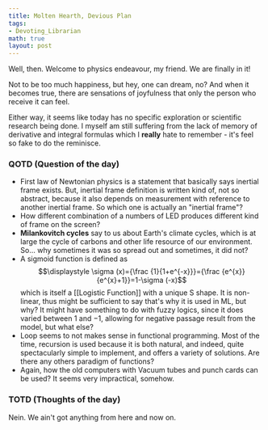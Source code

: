 ```yaml
---
title: Molten Hearth, Devious Plan
tags:
- Devoting_Librarian
math: true
layout: post
---
```

Well, then. Welcome to physics endeavour, my friend. We are finally in it!

Not to be too much happiness, but hey, one can dream, no? And when it becomes true, there are sensations of joyfulness that only the person who receive it can feel. 

Either way, it seems like today has no specific exploration or scientific research being done. I myself am still suffering from the lack of memory of derivative and integral formulas which I **really** hate to remember - it's feel so fake to do the reminisce.

### QOTD (Question of the day)

- First law of Newtonian physics is a statement that basically says inertial frame exists. But, inertial frame definition is written kind of, not so abstract, because it also depends on measurement with reference to another inertial frame. So which one is actually an "inertial frame"? 
- How different combination of a numbers of LED produces different kind of frame on the screen? 
- **Milankovitch cycles** say to us about Earth's climate cycles, which is at large the cycle of carbons and other life resource of our environment. So... why sometimes it was so spread out and sometimes, it did not?
- A sigmoid function is defined as $$\displaystyle \sigma (x)={\frac {1}{1+e^{-x}}}={\frac {e^{x}}{e^{x}+1}}=1-\sigma (-x)$$ which is itself a [[Logistic Function]] with a unique S shape. It is non-linear, thus might be sufficient to say that's why it is used in ML, but why? It might have something to do with fuzzy logics, since it does varied between $1$ and $-1$, allowing for negative passage result from the model, but what else? 
- Loop seems to not makes sense in functional programming. Most of the time, recursion is used because it is both natural, and indeed, quite spectacularly simple to implement, and offers a variety of solutions. Are there any others paradigm of functions? 
- Again, how the old computers with Vacuum tubes and punch cards can be used? It seems very impractical, somehow. 

### TOTD (Thoughts of the day)

Nein. We ain't got anything from here and now on. 